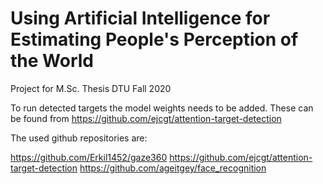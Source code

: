 # Using Artificial Intelligence for Estimating People's Perception of the World
Project for M.Sc. Thesis DTU Fall 2020 

To run detected targets the model weights needs to be added. 
These can be found from https://github.com/ejcgt/attention-target-detection

The used github repositories are:

https://github.com/Erkil1452/gaze360
https://github.com/ejcgt/attention-target-detection
https://github.com/ageitgey/face_recognition
